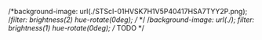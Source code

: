

/*background-image: url(./STScI-01HVSK7H1V5P40417HSA7TYY2P.png); /*filter: brightness(2) hue-rotate(0deg); /*  */
/*background-image: url(./); filter: brightness(1) hue-rotate(0deg); /* TODO */
